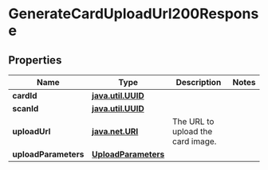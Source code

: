 
# GenerateCardUploadUrl200Response

## Properties
Name | Type | Description | Notes
------------ | ------------- | ------------- | -------------
**cardId** | [**java.util.UUID**](java.util.UUID.md) |  | 
**scanId** | [**java.util.UUID**](java.util.UUID.md) |  | 
**uploadUrl** | [**java.net.URI**](java.net.URI.md) | The URL to upload the card image. | 
**uploadParameters** | [**UploadParameters**](UploadParameters.md) |  | 



